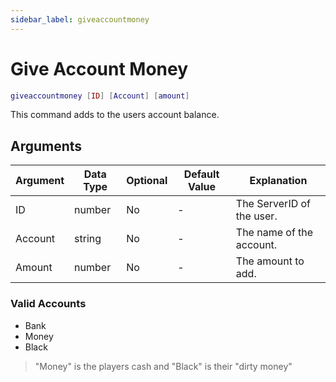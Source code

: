 ```yaml
---
sidebar_label: giveaccountmoney
---
```


# Give Account Money

```lua
giveaccountmoney [ID] [Account] [amount]
```

This command adds to the users account balance.

## Arguments

| Argument   | Data Type | Optional | Default Value |       Explanation         |
|------------|-----------|----------|---------------|---------------------------|
| ID         | number    | No       | -             | The ServerID of the user. |
| Account    | string    | No       | -             | The name of the account.  |
| Amount     | number    | No       | -             | The amount to add.        |

### Valid Accounts

- Bank
- Money
- Black

> "Money" is the players cash and "Black" is their "dirty money"
